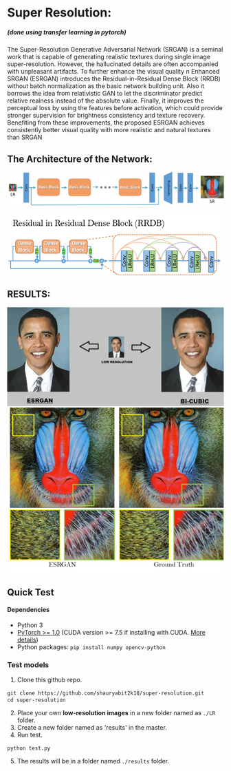 # Super Resolution:
##### (done using transfer learning in pytorch)
The Super-Resolution Generative Adversarial Network (SRGAN) is a seminal work that is capable of generating realistic textures during single image super-resolution. However, the hallucinated details are often accompanied with unpleasant artifacts. To further enhance the visual quality n Enhanced SRGAN (ESRGAN) introduces the Residual-in-Residual Dense Block (RRDB) without batch normalization as the basic network building unit. Also it borrows the idea from relativistic GAN to let the discriminator
predict relative realness instead of the absolute value. Finally, it improves the perceptual loss by using the features before activation, which could provide stronger supervision for brightness consistency and texture recovery. Benefiting from these improvements, the proposed ESRGAN
achieves consistently better visual quality with more realistic and natural textures than SRGAN

## The Architecture of the Network:
![architecture](https://github.com/shauryabit2k18/super-resolution/blob/master/figures/architecture.jpg)

![rrdb](https://github.com/shauryabit2k18/super-resolution/blob/master/figures/RRDB.png)

## RESULTS:
![result1](https://github.com/shauryabit2k18/super-resolution/blob/master/figures/RESULT1.png)
![result2](https://github.com/shauryabit2k18/super-resolution/blob/master/figures/baboon.jpg)

## Quick Test
#### Dependencies
- Python 3
- [PyTorch >= 1.0](https://pytorch.org/) (CUDA version >= 7.5 if installing with CUDA. [More details](https://pytorch.org/get-started/previous-versions/))
- Python packages:  `pip install numpy opencv-python`

### Test models
1. Clone this github repo. 
```
git clone https://github.com/shauryabit2k18/super-resolution.git
cd super-resolution
```
2. Place your own **low-resolution images** in a new folder named as `./LR` folder.
3. Create a new folder named as 'results' in the master.
4. Run test.
```
python test.py
```
5. The results will be in a folder named `./results` folder.
